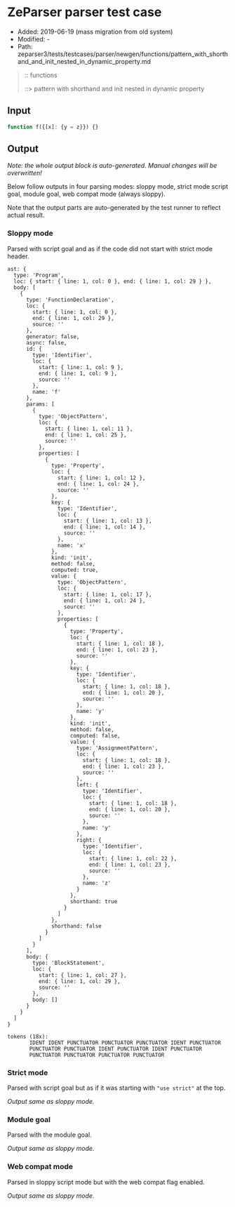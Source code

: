 # ZeParser parser test case

- Added: 2019-06-19 (mass migration from old system)
- Modified: -
- Path: zeparser3/tests/testcases/parser/newgen/functions/pattern_with_shorthand_and_init_nested_in_dynamic_property.md

> :: functions
>
> ::> pattern with shorthand and init nested in dynamic property

## Input

`````js
function f({[x]: {y = z}}) {}
`````

## Output

_Note: the whole output block is auto-generated. Manual changes will be overwritten!_

Below follow outputs in four parsing modes: sloppy mode, strict mode script goal, module goal, web compat mode (always sloppy).

Note that the output parts are auto-generated by the test runner to reflect actual result.

### Sloppy mode

Parsed with script goal and as if the code did not start with strict mode header.

`````
ast: {
  type: 'Program',
  loc: { start: { line: 1, col: 0 }, end: { line: 1, col: 29 } },
  body: [
    {
      type: 'FunctionDeclaration',
      loc: {
        start: { line: 1, col: 0 },
        end: { line: 1, col: 29 },
        source: ''
      },
      generator: false,
      async: false,
      id: {
        type: 'Identifier',
        loc: {
          start: { line: 1, col: 9 },
          end: { line: 1, col: 9 },
          source: ''
        },
        name: 'f'
      },
      params: [
        {
          type: 'ObjectPattern',
          loc: {
            start: { line: 1, col: 11 },
            end: { line: 1, col: 25 },
            source: ''
          },
          properties: [
            {
              type: 'Property',
              loc: {
                start: { line: 1, col: 12 },
                end: { line: 1, col: 24 },
                source: ''
              },
              key: {
                type: 'Identifier',
                loc: {
                  start: { line: 1, col: 13 },
                  end: { line: 1, col: 14 },
                  source: ''
                },
                name: 'x'
              },
              kind: 'init',
              method: false,
              computed: true,
              value: {
                type: 'ObjectPattern',
                loc: {
                  start: { line: 1, col: 17 },
                  end: { line: 1, col: 24 },
                  source: ''
                },
                properties: [
                  {
                    type: 'Property',
                    loc: {
                      start: { line: 1, col: 18 },
                      end: { line: 1, col: 23 },
                      source: ''
                    },
                    key: {
                      type: 'Identifier',
                      loc: {
                        start: { line: 1, col: 18 },
                        end: { line: 1, col: 20 },
                        source: ''
                      },
                      name: 'y'
                    },
                    kind: 'init',
                    method: false,
                    computed: false,
                    value: {
                      type: 'AssignmentPattern',
                      loc: {
                        start: { line: 1, col: 18 },
                        end: { line: 1, col: 23 },
                        source: ''
                      },
                      left: {
                        type: 'Identifier',
                        loc: {
                          start: { line: 1, col: 18 },
                          end: { line: 1, col: 20 },
                          source: ''
                        },
                        name: 'y'
                      },
                      right: {
                        type: 'Identifier',
                        loc: {
                          start: { line: 1, col: 22 },
                          end: { line: 1, col: 23 },
                          source: ''
                        },
                        name: 'z'
                      }
                    },
                    shorthand: true
                  }
                ]
              },
              shorthand: false
            }
          ]
        }
      ],
      body: {
        type: 'BlockStatement',
        loc: {
          start: { line: 1, col: 27 },
          end: { line: 1, col: 29 },
          source: ''
        },
        body: []
      }
    }
  ]
}

tokens (18x):
       IDENT IDENT PUNCTUATOR PUNCTUATOR PUNCTUATOR IDENT PUNCTUATOR
       PUNCTUATOR PUNCTUATOR IDENT PUNCTUATOR IDENT PUNCTUATOR
       PUNCTUATOR PUNCTUATOR PUNCTUATOR PUNCTUATOR
`````

### Strict mode

Parsed with script goal but as if it was starting with `"use strict"` at the top.

_Output same as sloppy mode._

### Module goal

Parsed with the module goal.

_Output same as sloppy mode._

### Web compat mode

Parsed in sloppy script mode but with the web compat flag enabled.

_Output same as sloppy mode._
